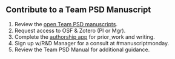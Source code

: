 ## Contribute to a Team PSD Manuscript

1. Review the [open Team PSD manuscripts](https://mtl.how/manuscripts).
2. Request access to OSF & Zotero (PI or Mgr).
3. Complete the [authorship app](https://mtl.how/authorship) for prior_work and writing.
4. Sign up w/R&D Manager for a consult at #manuscriptmonday.
5. Review the Team PSD Manual for additional guidance.
